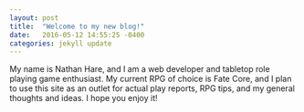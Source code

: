 ```yaml
---
layout: post
title:  "Welcome to my new blog!"
date:   2016-05-12 14:55:25 -0400
categories: jekyll update
---
```

My name is Nathan Hare, and I am a web developer and tabletop role playing game
enthusiast. My current RPG of choice is Fate Core, and I plan to use this site 
as an outlet for actual play reports, RPG tips, and my general thoughts and 
ideas. I hope you enjoy it! 
